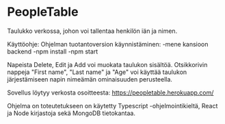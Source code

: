 # PeopleTable
Taulukko verkossa, johon voi tallentaa henkilön iän ja nimen.  

Käyttöohje:
Ohjelman tuotantoversion käynnistäminen:
-mene kansioon backend
-npm install
-npm start

Napeista Delete, Edit ja Add voi muokata taulukon sisältöä. 
Otsikkorivin nappeja "First name", "Last name" ja "Age" voi käyttää taulukon järjestämiseen napin nimeämän ominaisuuden perusteella.

Sovellus löytyy verkosta osoitteesta: https://peopletable.herokuapp.com/

Ohjelma on toteutetukseen on käytetty Typescript -ohjelmointikieltä, React ja Node kirjastoja sekä MongoDB tietokantaa.
